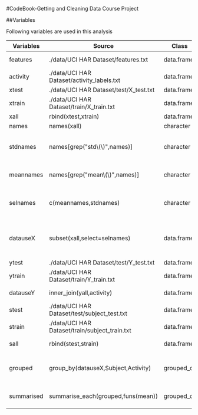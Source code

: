 #CodeBook-Getting and Cleaning Data Course Project

##Variables

Following variables are used in this analysis


| Variables  | Source                                         | Class      | Usage                                        |
|------------|------------------------------------------------|------------|----------------------------------------------|
| features   | ./data/UCI HAR Dataset/features.txt            | data.frame | Initialise features                          |
| activity   | ./data/UCI HAR Dataset/activity_labels.txt     | data.frame | Initialise activities                        |
| xtest      | ./data/UCI HAR Dataset/test/X_test.txt         | data.frame | X_test  data                                 |
| xtrain     | ./data/UCI HAR Dataset/train/X_train.txt       | data.frame | X_train data                                 |
| xall       | rbind(xtest,xtrain)                            | data.frame | All X data                                   |
| names      | names(xall)                                    | character  | Names of X                                   |
| stdnames   | names[grep("std\\(\\)",names)]                 | character  | Feature names with standard deviation        |
| meannames  | names[grep("mean\\(\\)",names)]                | character  | Fetaure names with mean                      |
| selnames   | c(meannames,stdnames)                          | character  | Names with std deviation and mean            |
| datauseX   | subset(xall,select=selnames)                   | data.frame | X data with selected means and std deviation |
| ytest      | ./data/UCI HAR Dataset/test/Y_test.txt         | data.frame | Y_test data                                  |
| ytrain     | ./data/UCI HAR Dataset/train/Y_train.txt       | data.frame | Y_train data                                 |
| datauseY   | inner_join(yall,activity)                      | data.frame | All Y train data                             |
| stest      | ./data/UCI HAR Dataset/test/subject_test.txt   | data.frame | subject_test data                            |
| strain     | ./data/UCI HAR Dataset/train/subject_train.txt | data.frame | subject_train data                           |
| sall       | rbind(stest,strain)                            | data.frame | subject all data                             |
| grouped    | group_by(datauseX,Subject,Activity)            | grouped_df | Data grouped by Subject and Activity         |
| summarised | summarise_each(grouped,funs(mean))             | grouped_df | Summarised data with mean                    |